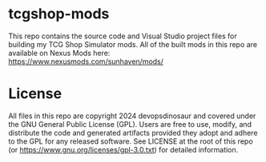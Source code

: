 # tcgshop-mods
This repo contains the source code and Visual Studio project files for building my TCG Shop Simulator mods.  All of the built mods in this repo are available on Nexus Mods here: https://www.nexusmods.com/sunhaven/mods/

# License
All files in this repo are copyright 2024 devopsdinosaur and covered under the GNU General Public License (GPL).  Users are free to use, modify, and distribute the code and generated artifacts provided they adopt and adhere to the GPL for any released software. See LICENSE at the root of this repo (or https://www.gnu.org/licenses/gpl-3.0.txt) for detailed information.